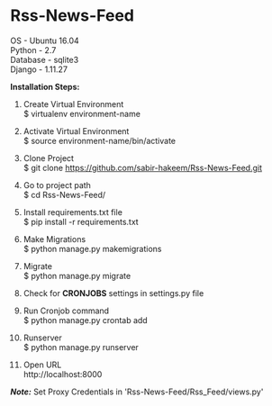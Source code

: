# Rss-News-Feed

OS - Ubuntu 16.04 <br>
Python - 2.7 <br>
Database - sqlite3 <br>
Django - 1.11.27 <br>

<b>Installation Steps:</b>

1. Create Virtual Environment <br>
$ virtualenv environment-name

2. Activate Virtual Environment <br>
$ source environment-name/bin/activate

3. Clone Project <br>
$ git clone https://github.com/sabir-hakeem/Rss-News-Feed.git

4. Go to project path <br>
$ cd Rss-News-Feed/

4. Install requirements.txt file <br>
$ pip install -r requirements.txt

5. Make Migrations <br>
$ python manage.py makemigrations

6. Migrate <br>
$ python manage.py migrate

7. Check for <b>CRONJOBS</b> settings in settings.py file <br>

8. Run Cronjob command <br>
$ python manage.py crontab add

9. Runserver <br>
$ python manage.py runserver

10. Open URL <br>
http://localhost:8000

<b><i>Note:</i></b>
Set Proxy Credentials in 'Rss-News-Feed/Rss_Feed/views.py'
